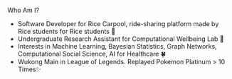 <!--
**KataTech/KataTech** is a ✨ _special_ ✨ repository because its `README.md` (this file) appears on your GitHub profile.

Here are some ideas to get you started:

- 🔭 I’m currently working on ...
- 🌱 I’m currently learning ...
- 👯 I’m looking to collaborate on ...
- 🤔 I’m looking for help with ...
- 💬 Ask me about ...
- 📫 How to reach me: ...
- 😄 Pronouns: ...
- ⚡ Fun fact: ...
-->

Who Am I?
* Software Developer for Rice Carpool, ride-sharing platform made by Rice students for Rice students 🚙
* Undergraduate Research Assistant for Computational Wellbeing Lab 🔮
* Interests in Machine Learning, Bayesian Statistics, Graph Networks, Computational Social Science, AI for Healthcare 🍀
* Wukong Main in League of Legends. Replayed Pokemon Platinum > 10 Times✨
